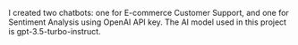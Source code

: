 I created two chatbots: one for E-commerce Customer Support, and one for Sentiment Analysis using OpenAI API key. The AI model used in this project is gpt-3.5-turbo-instruct.
